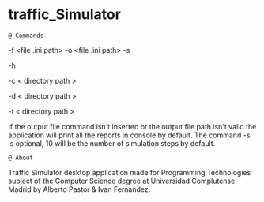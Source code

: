 # traffic_Simulator

    @ Commands

-f <file .ini path> -o <file .ini path> -s <number of simulation steps>

-h

-c < directory path >

-d < directory path >

-t < directory path >

If the output file command isn't inserted or the output file path isn't valid the application will print all the reports in console by default.
The command -s is optional, 10 will be the number of simulation steps by default.


    @ About

Traffic Simulator desktop application made for Programming Technologies subject of the Computer Science degree at Universidad Complutense Madrid by Alberto Pastor & Ivan Fernandez.
